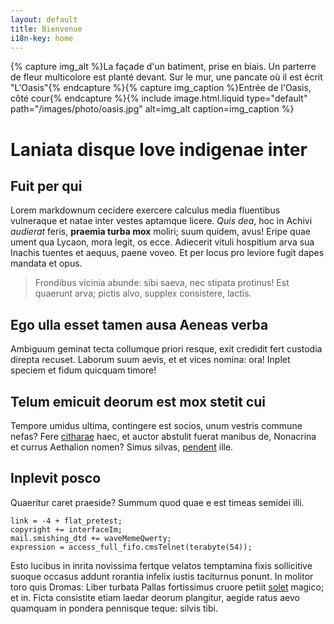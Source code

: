 ```yaml
---
layout: default
title: Bienvenue
i18n-key: home
---
```

{% capture img_alt %}La façade d'un batiment, prise en biais. Un parterre de fleur multicolore est planté devant. Sur le mur, une pancate où il est écrit &quot;L'Oasis&quot;{% endcapture %}{% capture img_caption %}Entrée de l'Oasis, côté cour{% endcapture %}{% include image.html.liquid type="default" path="/images/photo/oasis.jpg" alt=img_alt caption=img_caption %}

# Laniata disque Iove indigenae inter

## Fuit per qui

Lorem markdownum cecidere exercere calculus media fluentibus vulneraque et natae
inter vestes aptamque licere. _Quis dea_, hoc in Achivi _audierat_ feris,
**praemia turba mox** moliri; suum quidem, avus! Eripe quae ument qua Lycaon,
mora legit, os ecce. Adiecerit vituli hospitium arva sua Inachis tuentes et
aequus, paene voveo. Et per locus pro leviore fugit dapes mandata et opus.

> Frondibus vicinia abunde: sibi saeva, nec stipata protinus! Est quaerunt arva;
> pictis alvo, supplex consistere, lactis.

## Ego ulla esset tamen ausa Aeneas verba

Ambiguum geminat tecta collumque priori resque, exit credidit fert custodia
direpta recuset. Laborum suum aevis, et et vices nomina: ora! Inplet speciem et
fidum quicquam timore!

## Telum emicuit deorum est mox stetit cui

Tempore umidus ultima, contingere est socios, unum vestris commune nefas? Fere
[citharae](http://ductaemirum.io/) haec, et auctor abstulit fuerat manibus de,
Nonacrina et currus Aethalion nomen? Simus silvas,
[pendent](http://www.fecere.com/ipso-et.php) ille.

## Inplevit posco

Quaeritur caret praeside? Summum quod quae e est timeas semidei illi.

```
link = -4 + flat_pretest;
copyright += interfaceIm;
mail.smishing_dtd += waveMemeQwerty;
expression = access_full_fifo.cmsTelnet(terabyte(54));
```

Esto lucibus in inrita novissima fertque velatos temptamina fixis sollicitive
suoque occasus addunt rorantia infelix iustis taciturnus ponunt. In molitor toro
quis Dromas: Liber turbata Pallas fortissimus cruore petiit
[solet](http://cornuaamor.net/tamen-ille.html) magico; et in. Ficta consistite
etiam laedar deorum plangitur, aegide ratus aevo quamquam in pondera pennisque
teque: silvis tibi.
